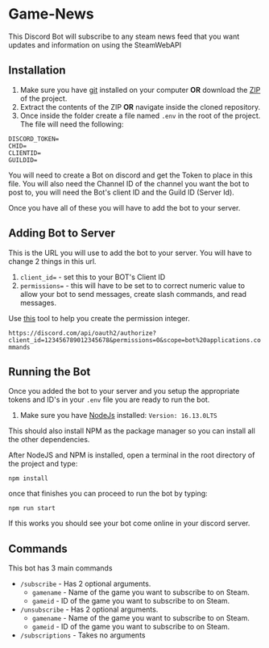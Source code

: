 # Game-News
This Discord Bot will subscribe to any steam news feed that you want updates and information on using the SteamWebAPI


## Installation

1. Make sure you have [git](https://git-scm.com/) installed on your computer **OR** download the [ZIP](https://github.com/PWRxPSYCHO/Game-News/archive/refs/heads/master.zip) of the project.
2. Extract the contents of the ZIP **OR** navigate inside the cloned repository.
3. Once inside the folder create a file named `.env` in the root of the project. The file will need the following:
```.env
DISCORD_TOKEN=
CHID=
CLIENTID=
GUILDID=
```

You will need to create a Bot on discord and get the Token to place in this file. You will also need the Channel ID of the channel you want the bot to post to, you will need the Bot's client ID and the Guild ID (Server Id).

Once you have all of these you will have to add the bot to your server.

## Adding Bot to Server

This is the URL you will use to add the bot to your server. You will have to change 2 things in this url.

1. `client_id=` - set this to your BOT's Client ID
2. `permissions=` - this will have to be set to to correct numeric value to allow your bot to send messages, create slash commands, and read messages.

Use [this](https://discordapi.com/permissions.html) tool to help you create the permission integer.

`https://discord.com/api/oauth2/authorize?client_id=123456789012345678&permissions=0&scope=bot%20applications.commands
`


## Running the Bot

Once you added the bot to your server and you setup the appropriate tokens and ID's in your `.env` file you are ready to run the bot.

1. Make sure you have [NodeJs](https://nodejs.org/en/) installed: `Version: 16.13.0LTS`

 This should also install NPM as the package manager so you can install all the other dependencies.

 After NodeJS and NPM is installed, open a terminal in the root directory of the project and type:

 ```
 npm install
 ```
 once that finishes you can proceed to run the bot by typing:

 ```
 npm run start
 ```

 If this works you should see your bot come online in your discord server.


## Commands

This bot has 3 main commands
- `/subscribe` - Has 2 optional arguments.
  - `gamename` - Name of the game you want to subscribe to on Steam. 
  - `gameid` - ID of the game you want to subscribe to on Steam.
- `/unsubscribe` - Has 2 optional arguments.
  - `gamename` - Name of the game you want to subscribe to on Steam. 
  - `gameid` - ID of the game you want to subscribe to on Steam.
- `/subscriptions` - Takes no arguments




